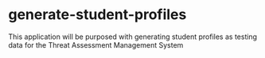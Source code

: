 # generate-student-profiles
This application will be purposed with generating student profiles as testing data for the Threat Assessment Management System

